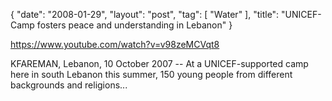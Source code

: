 {
   "date": "2008-01-29",
   "layout": "post",
   "tag": [
      "Water"
   ],
   "title": "UNICEF- Camp fosters peace and understanding in Lebanon"
}

https://www.youtube.com/watch?v=v98zeMCVqt8  

KFAREMAN, Lebanon, 10 October 2007 -- At a UNICEF-supported camp here in south Lebanon this summer, 150 young people from different backgrounds and religions...